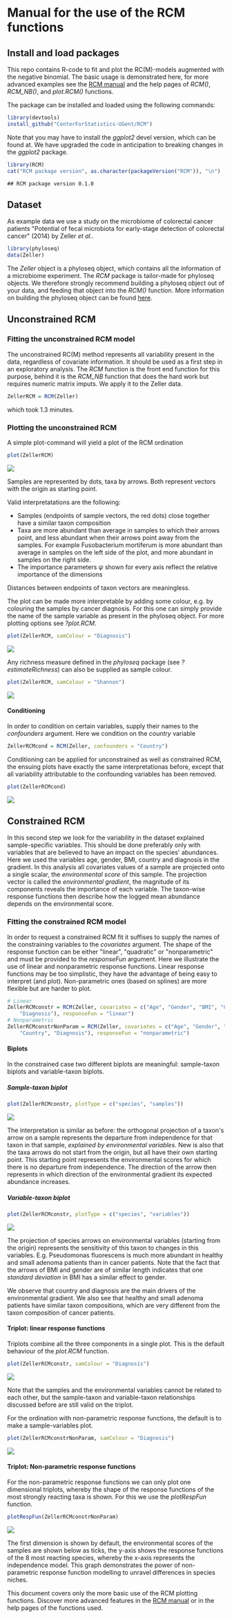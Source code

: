 
Manual for the use of the RCM functions
=======================================

Install and load packages
-------------------------

This repo contains R-code to fit and plot the RC(M)-models augmented with the negative binomial. The basic usage is demonstrated here, for more advanced examples see the [RCM manual](http://users.ugent.be/~shawinke/RCMmanual) and the help pages of *RCM()*, *RCM\_NB()*, and *plot.RCM()* functions.

The package can be installed and loaded using the following commands:

``` r
library(devtools)
install_github("CenterForStatistics-UGent/RCM")
```

Note that you may have to install the *ggplot2* devel version, which can be found at. We have upgraded the code in anticipation to breaking changes in the *ggplot2* package.

``` r
library(RCM)
cat("RCM package version", as.character(packageVersion("RCM")), "\n")
```

    ## RCM package version 0.1.0

Dataset
-------

As example data we use a study on the microbiome of colorectal cancer patients "Potential of fecal microbiota for early-stage detection of colorectal cancer" (2014) by Zeller *et al.*.

``` r
library(phyloseq)
data(Zeller)
```

The *Zeller* object is a phyloseq object, which contains all the information of a microbiome experiment. The *RCM* package is tailor-made for phyloseq objects. We therefore strongly recommend building a phyloseq object out of your data, and feeding that object into the *RCM()* function. More information on building the phyloseq object can be found [here](http://joey711.github.io/phyloseq/import-data.html).

Unconstrained RCM
-----------------

### Fitting the unconstrained RCM model

The unconstrained RC(M) method represents all variability present in the data, regardless of covariate information. It should be used as a first step in an exploratory analysis. The *RCM* function is the front end function for this purpose, behind it is the *RCM\_NB* function that does the hard work but requires numeric matrix imputs. We apply it to the Zeller data.

``` r
ZellerRCM = RCM(Zeller)
```

which took 1.3 minutes.

### Plotting the unconstrained RCM

A simple plot-command will yield a plot of the RCM ordination

``` r
plot(ZellerRCM)
```

![](README_figs/README-plotUnconstrainedRCMall-1.png)

Samples are represented by dots, taxa by arrows. Both represent vectors with the origin as starting point.

Valid interpretatations are the following:

-   Samples (endpoints of sample vectors, the red dots) close together have a similar taxon composition
-   Taxa are more abundant than average in samples to which their arrows point, and less abundant when their arrows point away from the samples. For example Fusobacterium mortiferum is more abundant than average in samples on the left side of the plot, and more abundant in samples on the right side.
-   The importance parameters *ψ* shown for every axis reflect the relative importance of the dimensions

Distances between endpoints of taxon vectors are meaningless.

The plot can be made more interpretable by adding some colour, e.g. by colouring the samples by cancer diagnosis. For this one can simply provide the name of the sample variable as present in the phyloseq object. For more plotting options see *?plot.RCM*.

``` r
plot(ZellerRCM, samColour = "Diagnosis")
```

![](README_figs/README-plotUnconstrainedRCMallColour-1.png)

Any richness measure defined in the *phyloseq* package (see *?estimateRichness*) can also be supplied as sample colour.

``` r
plot(ZellerRCM, samColour = "Shannon")
```

![](README_figs/README-plotRichness-1.png)

#### Conditioning

In order to condition on certain variables, supply their names to the *confounders* argument. Here we condition on the *country* variable

``` r
ZellerRCMcond = RCM(Zeller, confounders = "Country")
```

Conditioning can be applied for unconstrained as well as constrained RCM, the ensuing plots have exactly the same interpretationas before, except that all variability attributable to the confounding variables has been removed.

``` r
plot(ZellerRCMcond)
```

![](README_figs/README-plotCond-1.png)

Constrained RCM
---------------

In this second step we look for the variability in the dataset explained sample-specific variables. This should be done preferably only with variables that are believed to have an impact on the species' abundances. Here we used the variables age, gender, BMI, country and diagnosis in the gradient. In this analysis all covariates values of a sample are projected onto a single scalar, the *environmental score* of this sample. The projection vector is called the *environmental gradient*, the magnitude of its components reveals the importance of each variable. The taxon-wise response functions then describe how the logged mean abundance depends on the environmental score.

### Fitting the constrained RCM model

In order to request a constrained RCM fit it suffises to supply the names of the constraining variables to the *covariates* argument. The shape of the response function can be either "linear", "quadratic" or "nonparametric" and must be provided to the *responseFun* argument. Here we illustrate the use of linear and nonparametric response functions. Linear response functions may be too simplistic, they have the advantage of being easy to interpret (and plot). Non-parametric ones (based on splines) are more flexible but are harder to plot.

``` r
# Linear
ZellerRCMconstr = RCM(Zeller, covariates = c("Age", "Gender", "BMI", "Country", 
    "Diagnosis"), responseFun = "linear")
# Nonparametric
ZellerRCMconstrNonParam = RCM(Zeller, covariates = c("Age", "Gender", "BMI", 
    "Country", "Diagnosis"), responseFun = "nonparametric")
```

#### Biplots

In the constrained case two different biplots are meaningful: sample-taxon biplots and variable-taxon biplots.

##### Sample-taxon biplot

``` r
plot(ZellerRCMconstr, plotType = c("species", "samples"))
```

![](README_figs/README-plotlin2cor-1.png)

The interpretation is similar as before: the orthogonal projection of a taxon's arrow on a sample represents the departure from independence for that taxon in that sample, *explained by environmental variables*. New is also that the taxa arrows do not start from the origin, but all have their own starting point. This starting point represents the environmental scores for which there is no departure from independence. The direction of the arrow then represents in which direction of the environmental gradient its expected abundance increases.

##### Variable-taxon biplot

``` r
plot(ZellerRCMconstr, plotType = c("species", "variables"))
```

![](README_figs/README-plotlin3-1.png)

The projection of species arrows on environmental variables (starting from the origin) represents the sensitivity of this taxon to changes in this variables. E.g. Pseudomonas fluorescens is much more abundant in healthy and small adenoma patients than in cancer patients. Note that the fact that the arrows of BMI and gender are of similar length indicates that one *standard deviation* in BMI has a similar effect to gender.

We observe that country and diagnosis are the main drivers of the environmental gradient. We also see that healthy and small adenoma patients have similar taxon compositions, which are very different from the taxon composition of cancer patients.

#### Triplot: linear response functions

Triplots combine all the three components in a single plot. This is the default behaviour of the *plot.RCM* function.

``` r
plot(ZellerRCMconstr, samColour = "Diagnosis")
```

![](README_figs/README-plotlin3Triplot-1.png)

Note that the samples and the environmental variables cannot be related to each other, but the sample-taxon and variable-taxon relationships discussed before are still valid on the triplot.

For the ordination with non-parametric response functions, the default is to make a sample-variables plot.

``` r
plot(ZellerRCMconstrNonParam, samColour = "Diagnosis")
```

![](README_figs/README-plotNP3Biplot-1.png)

#### Triplot: Non-parametric response functions

For the non-parametric response functions we can only plot one dimensional triplots, whereby the shape of the response functions of the most strongly reacting taxa is shown. For this we use the *plotRespFun* function.

``` r
plotRespFun(ZellerRCMconstrNonParam)
```

![](README_figs/README-plotNPTriplot-1.png)

The first dimension is shown by default, the environmental scores of the samples are shown below as ticks, the y-axis shows the response functions of the 8 most reacting species, whereby the x-axis represents the independence model. This graph demonstrates the power of non-parametric response function modelling to unravel differences in species niches.

This document covers only the more basic use of the RCM plotting functions. Discover more advanced features in the [RCM manual](http://users.ugent.be/~shawinke/RCMmanual) or in the help pages of the functions used.
